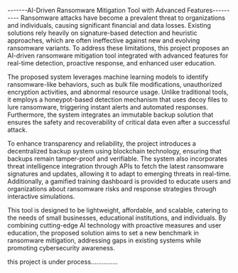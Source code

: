 -------AI-Driven Ransomware Mitigation Tool with Advanced Features----------
Ransomware attacks have become a prevalent threat to organizations and individuals, causing significant financial and data losses. Existing solutions rely heavily on signature-based detection and heuristic approaches, which are often ineffective against new and evolving ransomware variants. To address these limitations, this project proposes an AI-driven ransomware mitigation tool integrated with advanced features for real-time detection, proactive response, and enhanced user education.

The proposed system leverages machine learning models to identify ransomware-like behaviors, such as bulk file modifications, unauthorized encryption activities, and abnormal resource usage. Unlike traditional tools, it employs a honeypot-based detection mechanism that uses decoy files to lure ransomware, triggering instant alerts and automated responses. Furthermore, the system integrates an immutable backup solution that ensures the safety and recoverability of critical data even after a successful attack.

To enhance transparency and reliability, the project introduces a decentralized backup system using blockchain technology, ensuring that backups remain tamper-proof and verifiable. The system also incorporates threat intelligence integration through APIs to fetch the latest ransomware signatures and updates, allowing it to adapt to emerging threats in real-time. Additionally, a gamified training dashboard is provided to educate users and organizations about ransomware risks and response strategies through interactive simulations.

This tool is designed to be lightweight, affordable, and scalable, catering to the needs of small businesses, educational institutions, and individuals. By combining cutting-edge AI technology with proactive measures and user education, the proposed solution aims to set a new benchmark in ransomware mitigation, addressing gaps in existing systems while promoting cybersecurity awareness.



this project is under process...............
